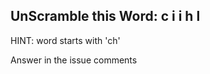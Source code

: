 UnScramble this Word: c i i h l
----------

HINT: word starts with 'ch'

Answer in the issue comments
